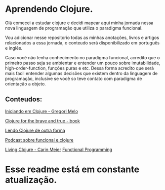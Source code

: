 # Aprendendo Clojure. 

Olá comecei a estudar clojure e decidi mapear aqui minha jornada nessa nova linguagem de programação que utiliza o paradigma funcional. 

Vou adicionar nesse repositorio todas as minhas anotações, livros e artigos relacionados a essa jornada, o conteudo será disponibilizado em português e inglês. 

Caso você não tenha conhecimento no paradigma funcional, acredito que o primeiro passo seja se ambientar e entender um pouco sobre imutabilidade, high-order-function, funções puras e etc. Dessa forma acredito que será mais facil entender algumas decisões que existem dentro da linguagem de programação, inclusive se você so teve contato com paradigma de orientação a objeto.

## **Conteudos:** 

[Iniciando em Clojure - Gregori Melo](https://medium.com/trainingcenter/iniciando-estudos-na-linguagem-de-programa%C3%A7%C3%A3o-clojure-d4cb3801234e)

[Clojure for the brave and true - book](https://www.braveclojure.com/getting-started/)

[Lendo Clojure de outra forma](https://programacaofuncional.com.br/programacao-funcional-com-clojure.pdf)

[Podcast sobre funcional e clojure](https://podcasts.google.com/feed/aHR0cHM6Ly9oaXBzdGVycy50ZWNoL2ZlZWQvcG9kY2FzdC8/episode/aHR0cHM6Ly9oaXBzdGVycy50ZWNoLz9wPTI0OTU?hl=pt-BR&ved=2ahUKEwip6vK0-N_tAhV6H7kGHYHoAXoQjrkEegQIBhAL&ep=6)

[Living Clojure - Carin Meier]()
[Functional Programming]() 


# **Esse readme está em constante atualização.**
